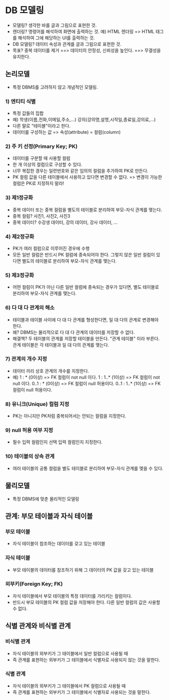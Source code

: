 # DB 모델링
- 모델링? 생각한 바를 글과 그림으로 표현한 것.
- 렌더링? 명령어를 해석하여 화면에 출력하는 것.
  예) HTML 렌더링 => HTML 태그를 해석하여 그에 해당하는 UI를 출력하는 것.
- DB 모델링? 데이터 속성과 관계를 글과 그림으로 표현한 것.
- 목표? 중복 데이터를 제거 ==> 데이터의 안정성, 신뢰성을 높인다. ==> 무결성을 유지한다.

## 논리모델
- 특정 DBMS를 고려하지 않고 개념적인 모델링.
### 1) 엔티티 식별
   - 특정 값들의 집합
   - 예)
     학생(이름,전화,이메일,주소,...)
     강의(강의명,설명,시작일,종료일,강의료,...)
   - 다른 말로 "테이블"이라고 한다.
   - 데이터를 구성하는 값 => 속성(attribute) = 컬럼(column)
   
### 2) 주 키 선정(Primary Key; PK)  
 - 데이터를 구분할 때 사용할 컬럼
 - 한 개 이상의 컬럼으로 구성할 수 있다.
 - 너무 복잡한 경우는 일련번호와 같은 임의의 컬럼을 추가하여 PK로 만든다.
 - PK 컬럼 값을 다른 테이블에서 사용하고 있다면 변경할 수 없다.
   => 변경이 가능한 컬럼은 PK로 지정하지 말라!

### 3) 제1정규화
- 중복 데이터 또는 중복 컬럼을 별도의 테이블로 분리하여 부모-자식 관계를 맺는다.
- 중복 컬럼? 사진1, 사진2, 사진3
- 중복 데이터? 수강생 데이터, 강의 데이터, 강사 데이터, ...

### 4) 제2정규화
- PK가 여러 컬럼으로 이루어진 경우에 수행
- 모든 일반 컬럼은 반드시 PK 컬럼에 종속되어야 한다. 
  그렇지 않은 일반 컬럼이 있다면 별도의 테이블로 분리하여 부모-자식 관계를 맺는다.
  
### 5) 제3정규화
- 어떤 컬럼이 PK가 아닌 다른 일반 컬럼에 종속되는 경우가 있다면,
  별도 테이블로 분리하여 부모-자식 관계를 맺는다.

### 6) 다 대 다 관계의 해소
- 테이블과 테이블 사이에 다 대 다 관계를 형성한다면,
  일 대 다의 관계로 변경해야 한다.
- 왜? DBMS는 물리적으로 다 대 다 관계의 데이터를 저장할 수 없다. 
- 해결책?
  두 테이블의 관계를 저장할 테이블을 만든다. "관계 테이블" 이라 부른다.
  관계 테이블은 각 테이블과 일 대 다의 관계를 맺는다.

### 7) 관계의 개수 지정
- 데이터 끼리 상호 관계의 개수를 지정한다.
- 예)
1 	 : * 	(0이상) => FK 컬럼이 not null 이다.
1 	 : 1..* (1이상) => FK 컬럼이 not null 이다.
0..1 : * 	(0이상) => FK 컬럼이 null 허용이다.
0..1 : 1..* (1이상) => FK 컬럼이 null 허용이다.

### 8) 유니크(Unique) 컬럼 지정
- PK는 아니지만 PK처럼 중복되어서는 안되는 컬럼을 지정한다.

### 9) null 허용 여부 지정
- 필수 입력 컬럼인지 선택 입력 컬럼인지 지정한다.

### 10) 테이블의 상속 관계
- 여러 테이블의 공통 컬럼을 별도 테이블로 분리하여 부모-자식 관계를 맺을 수 있다.

    
## 물리모델  
- 특정 DBMS에 맞춘 물리적인 모델링
 
## 관계: 부모 테이블과 자식 테이블
### 부모 테이블
- 자식 테이블이 참조하는 데이터를 갖고 있는 테이블

### 자식 테이블
- 부모 테이블의 데이터를 참조하기 위해 그 데이터의 PK 값을 갖고 있는 테이블

### 외부키(Foreign Key; FK)
- 자식 테이블에서 부모 테이블의 특정 데이터를 가리키는 컬럼이다.
- 반드시 부모 테이블의 PK 컬럼 값을 저장해야 한다.
  다른 일반 컬럼의 값은 사용할 수 없다.
     
## 식별 관계와 비식별 관계
### 비식별 관계
- 자식 테이블의 외부키가 그 테이블에서 일반 컬럼으로 사용될 때
- 즉 관계를 표현하는 외부키가 그 테이블에서 식별자로 사용되지 않는 것을 말한다.

### 식별 관계
- 자식 테이블의 외부키가 그 테이블에서 PK 컬럼으로 사용될 때  
- 즉 관계를 표현하는 외부키가 그 테이블에서 식별자로 사용되는 것을 말한다.






   
   
   
   
   
     